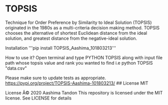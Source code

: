 # TOPSIS
Technique for Order Preference by Similarity to Ideal Solution (TOPSIS) originated in the 1980s as a multi-criteria decision making method. TOPSIS chooses the alternative of shortest Euclidean distance from the ideal solution, and greatest distance from the negative-ideal solution.

Installation
'''pip install TOPSIS_Aashima_101803213'''

How to use it?
Open terminal and type PYTHON TOPSIS along with input file path whose topsis value and rank you wanted to find i.e python TOPSIS "data.csv"

Please make sure to update tests as appropriate.
https://pypi.org/project/TOPSIS-Aashima-101803213/ ## License MIT

License
Â© 2020 Aashima Tandon This repository is licensed under the MIT license. See LICENSE for details
